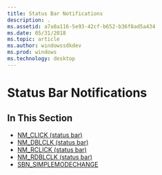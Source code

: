 ```yaml
---
title: Status Bar Notifications
description: .
ms.assetid: a7a8a116-5e93-42cf-b652-b36f8ad5a434
ms.date: 05/31/2018
ms.topic: article
ms.author: windowssdkdev
ms.prod: windows
ms.technology: desktop
---
```


# Status Bar Notifications

## In This Section

-   [NM\_CLICK (status bar)](nm-click-status-bar.md)
-   [NM\_DBLCLK (status bar)](nm-dblclk-status-bar.md)
-   [NM\_RCLICK (status bar)](nm-rclick-status-bar.md)
-   [NM\_RDBLCLK (status bar)](nm-rdblclk-status-bar.md)
-   [SBN\_SIMPLEMODECHANGE](sbn-simplemodechange.md)

 

 




